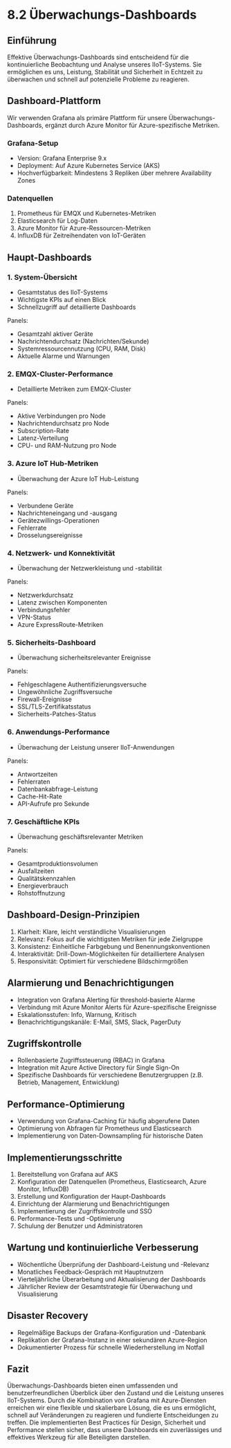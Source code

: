 # 8.2 Überwachungs-Dashboards

## Einführung

Effektive Überwachungs-Dashboards sind entscheidend für die kontinuierliche Beobachtung und Analyse unseres IIoT-Systems. Sie ermöglichen es uns, Leistung, Stabilität und Sicherheit in Echtzeit zu überwachen und schnell auf potenzielle Probleme zu reagieren. 

## Dashboard-Plattform

Wir verwenden Grafana als primäre Plattform für unsere Überwachungs-Dashboards, ergänzt durch Azure Monitor für Azure-spezifische Metriken.

### Grafana-Setup

- Version: Grafana Enterprise 9.x
- Deployment: Auf Azure Kubernetes Service (AKS)
- Hochverfügbarkeit: Mindestens 3 Repliken über mehrere Availability Zones

### Datenquellen

1. Prometheus für EMQX und Kubernetes-Metriken
2. Elasticsearch für Log-Daten
3. Azure Monitor für Azure-Ressourcen-Metriken
4. InfluxDB für Zeitreihendaten von IoT-Geräten

## Haupt-Dashboards

### 1. System-Übersicht

- Gesamtstatus des IIoT-Systems
- Wichtigste KPIs auf einen Blick
- Schnellzugriff auf detaillierte Dashboards

Panels:
- Gesamtzahl aktiver Geräte
- Nachrichtendurchsatz (Nachrichten/Sekunde)
- Systemressourcennutzung (CPU, RAM, Disk)
- Aktuelle Alarme und Warnungen

### 2. EMQX-Cluster-Performance

- Detaillierte Metriken zum EMQX-Cluster

Panels:
- Aktive Verbindungen pro Node
- Nachrichtendurchsatz pro Node
- Subscription-Rate
- Latenz-Verteilung
- CPU- und RAM-Nutzung pro Node

### 3. Azure IoT Hub-Metriken

- Überwachung der Azure IoT Hub-Leistung

Panels:
- Verbundene Geräte
- Nachrichteneingang und -ausgang
- Gerätezwillings-Operationen
- Fehlerrate
- Drosselungsereignisse

### 4. Netzwerk- und Konnektivität

- Überwachung der Netzwerkleistung und -stabilität

Panels:
- Netzwerkdurchsatz
- Latenz zwischen Komponenten
- Verbindungsfehler
- VPN-Status
- Azure ExpressRoute-Metriken

### 5. Sicherheits-Dashboard

- Überwachung sicherheitsrelevanter Ereignisse

Panels:
- Fehlgeschlagene Authentifizierungsversuche
- Ungewöhnliche Zugriffsversuche
- Firewall-Ereignisse
- SSL/TLS-Zertifikatsstatus
- Sicherheits-Patches-Status

### 6. Anwendungs-Performance

- Überwachung der Leistung unserer IIoT-Anwendungen

Panels:
- Antwortzeiten
- Fehlerraten
- Datenbankabfrage-Leistung
- Cache-Hit-Rate
- API-Aufrufe pro Sekunde

### 7. Geschäftliche KPIs

- Überwachung geschäftsrelevanter Metriken

Panels:
- Gesamtproduktionsvolumen
- Ausfallzeiten
- Qualitätskennzahlen
- Energieverbrauch
- Rohstoffnutzung

## Dashboard-Design-Prinzipien

1. Klarheit: Klare, leicht verständliche Visualisierungen
2. Relevanz: Fokus auf die wichtigsten Metriken für jede Zielgruppe
3. Konsistenz: Einheitliche Farbgebung und Benennungskonventionen
4. Interaktivität: Drill-Down-Möglichkeiten für detailliertere Analysen
5. Responsivität: Optimiert für verschiedene Bildschirmgrößen

## Alarmierung und Benachrichtigungen

- Integration von Grafana Alerting für threshold-basierte Alarme
- Verbindung mit Azure Monitor Alerts für Azure-spezifische Ereignisse
- Eskalationsstufen: Info, Warnung, Kritisch
- Benachrichtigungskanäle: E-Mail, SMS, Slack, PagerDuty

## Zugriffskontrolle

- Rollenbasierte Zugriffssteuerung (RBAC) in Grafana
- Integration mit Azure Active Directory für Single Sign-On
- Spezifische Dashboards für verschiedene Benutzergruppen (z.B. Betrieb, Management, Entwicklung)

## Performance-Optimierung

- Verwendung von Grafana-Caching für häufig abgerufene Daten
- Optimierung von Abfragen für Prometheus und Elasticsearch
- Implementierung von Daten-Downsampling für historische Daten

## Implementierungsschritte

1. Bereitstellung von Grafana auf AKS
2. Konfiguration der Datenquellen (Prometheus, Elasticsearch, Azure Monitor, InfluxDB)
3. Erstellung und Konfiguration der Haupt-Dashboards
4. Einrichtung der Alarmierung und Benachrichtigungen
5. Implementierung der Zugriffskontrolle und SSO
6. Performance-Tests und -Optimierung
7. Schulung der Benutzer und Administratoren

## Wartung und kontinuierliche Verbesserung

- Wöchentliche Überprüfung der Dashboard-Leistung und -Relevanz
- Monatliches Feedback-Gespräch mit Hauptnutzern
- Vierteljährliche Überarbeitung und Aktualisierung der Dashboards
- Jährlicher Review der Gesamtstrategie für Überwachung und Visualisierung

## Disaster Recovery

- Regelmäßige Backups der Grafana-Konfiguration und -Datenbank
- Replikation der Grafana-Instanz in einer sekundären Azure-Region
- Dokumentierter Prozess für schnelle Wiederherstellung im Notfall

## Fazit

Überwachungs-Dashboards bieten einen umfassenden und benutzerfreundlichen Überblick über den Zustand und die Leistung unseres IIoT-Systems. Durch die Kombination von Grafana mit Azure-Diensten erreichen wir eine flexible und skalierbare Lösung, die es uns ermöglicht, schnell auf Veränderungen zu reagieren und fundierte Entscheidungen zu treffen. Die implementierten Best Practices für Design, Sicherheit und Performance stellen sicher, dass unsere Dashboards ein zuverlässiges und effektives Werkzeug für alle Beteiligten darstellen.